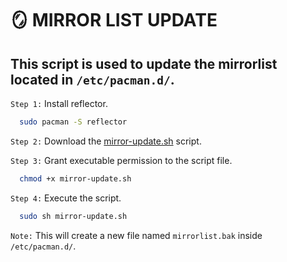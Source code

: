 # :mirror: MIRROR LIST UPDATE

## This script is used to update the mirrorlist located in `/etc/pacman.d/`.

`Step 1:` Install reflector.
```bash
  sudo pacman -S reflector
```

`Step 2:` Download the [mirror-update.sh](mirror-update.sh) script.

`Step 3:` Grant executable permission to the script file.
```bash
  chmod +x mirror-update.sh
```

`Step 4:` Execute the script.
```bash
  sudo sh mirror-update.sh
```
`Note:` This will create a new file named `mirrorlist.bak` inside `/etc/pacman.d/`.
